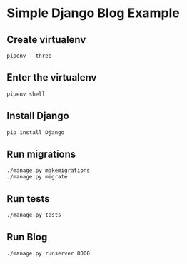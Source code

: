 # Simple Django Blog Example

## Create virtualenv

```
pipenv --three
```

## Enter the virtualenv

```
pipenv shell
```

## Install Django

```
pip install Django
```


## Run migrations

```
./manage.py makemigrations 
./manage.py migrate 
```

## Run tests

```
./manage.py tests
```

## Run Blog

```
./manage.py runserver 8000
```
